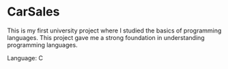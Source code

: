 # CarSales
This is my first university project where I studied the basics of programming languages. This project gave me a strong foundation in understanding programming languages.

Language: C
